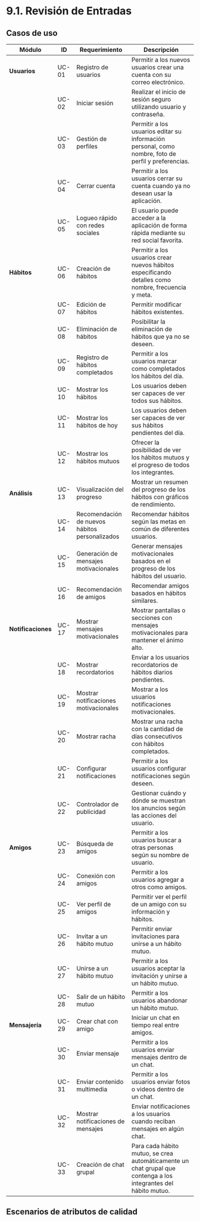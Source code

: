 # 9.1. Revisión de Entradas

## Casos de uso
| Módulo         | ID    | Requerimiento                                  | Descripción                                                                                       |
|----------------|-------|------------------------------------------------|---------------------------------------------------------------------------------------------------|
| **Usuarios**   | UC-01 | Registro de usuarios                          | Permitir a los nuevos usuarios crear una cuenta con su correo electrónico.                        |
|                | UC-02 | Iniciar sesión                                | Realizar el inicio de sesión seguro utilizando usuario y contraseña.                              |
|                | UC-03 | Gestión de perfiles                           | Permitir a los usuarios editar su información personal, como nombre, foto de perfil y preferencias.|
|                | UC-04 | Cerrar cuenta                                 | Permitir a los usuarios cerrar su cuenta cuando ya no desean usar la aplicación.                  |
|                | UC-05 | Logueo rápido con redes sociales              | El usuario puede acceder a la aplicación de forma rápida mediante su red social favorita.         |
| **Hábitos**    | UC-06 | Creación de hábitos                           | Permitir a los usuarios crear nuevos hábitos especificando detalles como nombre, frecuencia y meta.|
|                | UC-07 | Edición de hábitos                            | Permitir modificar hábitos existentes.                                                            |
|                | UC-08 | Eliminación de hábitos                        | Posibilitar la eliminación de hábitos que ya no se deseen.                                         |
|                | UC-09 | Registro de hábitos completados               | Permitir a los usuarios marcar como completados los hábitos del día.                              |
|                | UC-10 | Mostrar los hábitos                           | Los usuarios deben ser capaces de ver todos sus hábitos.                                          |
|                | UC-11 | Mostrar los hábitos de hoy                    | Los usuarios deben ser capaces de ver sus hábitos pendientes del día.                             |
|                | UC-12 | Mostrar los hábitos mutuos                    | Ofrecer la posibilidad de ver los hábitos mutuos y el progreso de todos los integrantes.           |
| **Análisis**   | UC-13 | Visualización del progreso                    | Mostrar un resumen del progreso de los hábitos con gráficos de rendimiento.                        |
|                | UC-14 | Recomendación de nuevos hábitos personalizados| Recomendar hábitos según las metas en común de diferentes usuarios.                                |
|                | UC-15 | Generación de mensajes motivacionales         | Generar mensajes motivacionales basados en el progreso de los hábitos del usuario.                |
|                | UC-16 | Recomendación de amigos                       | Recomendar amigos basados en hábitos similares.                                                    |
| **Notificaciones**| UC-17 | Mostrar mensajes motivacionales              | Mostrar pantallas o secciones con mensajes motivacionales para mantener el ánimo alto.           |
|                   | UC-18 | Mostrar recordatorios                        | Enviar a los usuarios recordatorios de hábitos diarios pendientes.                                |
|                   | UC-19 | Mostrar notificaciones motivacionales        | Mostrar a los usuarios notificaciones motivacionales.                                              |
|                   | UC-20 | Mostrar racha                                | Mostrar una racha con la cantidad de días consecutivos con hábitos completados.                   |
|                   | UC-21 | Configurar notificaciones                    | Permitir a los usuarios configurar notificaciones según deseen.                                   |
|                   | UC-22 | Controlador de publicidad                    | Gestionar cuándo y dónde se muestran los anuncios según las acciones del usuario.                 |
| **Amigos**     | UC-23 | Búsqueda de amigos                           | Permitir a los usuarios buscar a otras personas según su nombre de usuario.                       |
|                | UC-24 | Conexión con amigos                          | Permitir a los usuarios agregar a otros como amigos.                                               |
|                | UC-25 | Ver perfil de amigos                         | Permitir ver el perfil de un amigo con su información y hábitos.                                  |
|                | UC-26 | Invitar a un hábito mutuo                    | Permitir enviar invitaciones para unirse a un hábito mutuo.                                        |
|                | UC-27 | Unirse a un hábito mutuo                     | Permitir a los usuarios aceptar la invitación y unirse a un hábito mutuo.                         |
|                | UC-28 | Salir de un hábito mutuo                     | Permitir a los usuarios abandonar un hábito mutuo.                                                 |
| **Mensajería** | UC-29 | Crear chat con amigo                         | Iniciar un chat en tiempo real entre amigos.                                                      |
|                | UC-30 | Enviar mensaje                               | Permitir a los usuarios enviar mensajes dentro de un chat.                                        |
|                | UC-31 | Enviar contenido multimedia                  | Permitir a los usuarios enviar fotos o videos dentro de un chat.                                  |
|                | UC-32 | Mostrar notificaciones de mensajes           | Enviar notificaciones a los usuarios cuando reciban mensajes en algún chat.                       |
|                | UC-33 | Creación de chat grupal                      | Para cada hábito mutuo, se crea automáticamente un chat grupal que contenga a los integrantes del hábito mutuo.|

## Escenarios de atributos de calidad

